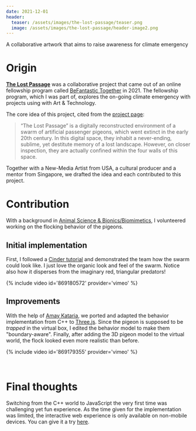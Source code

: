 ```yaml
---
date: 2021-12-01
header:
  teaser: /assets/images/the-lost-passage/teaser.png
  image: /assets/images/the-lost-passage/header-image2.png
---
```


<!--- Excerpt --->

A collaborative artwork that aims to raise awareness for climate emergency

# Origin

[**The Lost Passage**](https://thelostpassage.art) was a collaborative project that came out of an online fellowship program called [BeFantastic Together](https://befantastic.in/together/overview/) in 2021. The fellowship program, which I was part of, explores the on-going climate emergency with projects using with Art & Technology.

The core idea of this project, cited from the [project page](https://befantastic.in/together/the-lost-passage/):

> “The Lost Passage” is a digitally reconstructed environment of a swarm of artificial passenger pigeons, which went extinct in the early 20th century. In this digital space, they inhabit a never-ending, sublime, yet destitute memory of a lost landscape. However, on closer inspection, they are actually confined within the four walls of this space.

Together with a New-Media Artist from USA, a cultural producer and a mentor from Singapore, we drafted the idea and each contributed to this project.

# Contribution

With a background in [Animal Science & Bionics/Biomimetics](/about/), I volunteered working on the flocking behavior of the pigeons.

## Initial implementation

First, I followed a [Cinder tutorial](https://libcinder.org/docs/guides/flocking/chapter1.html) and demonstrated the team how the swarm could look like. I just love the organic look and feel of the swarm. Notice also how it disperses from the imaginary red, triangular predators!

{% include video id='869180572' provider='vimeo' %}

## Improvements

With the help of [Amay Kataria](https://amaykataria.com/#/), we ported and adapted the behavior implementation from C++ to [Three.js](https://threejs.org/). Since the pigeon is supposed to be _trapped_ in the virtual box, I edited the behavior model to make them "boundary-aware". Finally, after adding the 3D pigeon model to the virtual world, the flock looked even more realistic than before.

{% include video id='869179355' provider='vimeo' %}

<br>

# Final thoughts

Switching from the C++ world to JavaScript the very first time was challenging yet fun experience. As the time given for the implementation was limited, the interactive web experience is only available on non-mobile devices. You can give it a try [here](https://thelostpassage.art).
